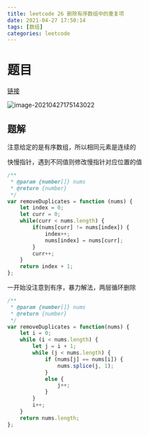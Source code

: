 ```yaml
---
title: leetcode 26 删除有序数组中的重复项
date: 2021-04-27 17:50:14
tags: [数组]
categories: leetcode
---
```


# 题目

[链接](https://leetcode-cn.com/problems/remove-duplicates-from-sorted-array/)

![image-20210427175143022](https://tva1.sinaimg.cn/large/008i3skNgy1gpyg8dnt2gj30zq08idhf.jpg)

## 题解

注意给定的是有序数组，所以相同元素是连续的

快慢指针，遇到不同值则修改慢指针对应位置的值

```js
/**
 * @param {number[]} nums
 * @return {number}
 */
var removeDuplicates = function (nums) {
    let index = 0;
    let curr = 0;
    while(curr < nums.length) {
        if(nums[curr] != nums[index]) {
            index++;
            nums[index] = nums[curr];
        }
        curr++;
    }
    return index + 1;
};
```

一开始没注意到有序，暴力解法，两层循环删除

```js
/**
 * @param {number[]} nums
 * @return {number}
 */
var removeDuplicates = function(nums) {
    let i = 0;
    while (i < nums.length) {
        let j = i + 1;
        while (j < nums.length) {
            if (nums[j] == nums[i]) {
                nums.splice(j, 1);
            }
            else {
                j++;
            }
        }
        i++;
    }
    return nums.length;
};
```



